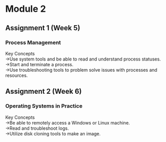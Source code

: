 # Module 2

## Assignment 1 (Week 5)
### Process Management
Key Concepts <br>
->Use system tools and be able to read and understand process statuses. <br>
->Start and terminate a process.<br>
->Use troubleshooting tools to problem solve issues with processes and resources.

## Assignment 2 (Week 6)
### Operating Systems in Practice
Key Concepts<br>
->Be able to remotely access a Windows or Linux machine.<br>
->Read and troubleshoot logs.<br>
->Utilize disk cloning tools to make an image.
